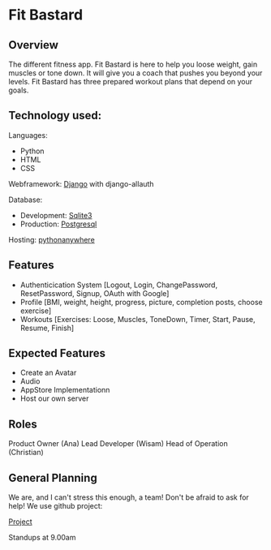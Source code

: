 # Fit Bastard

## Overview

The different fitness app. Fit Bastard is here to help you loose weight, gain muscles or tone down. 
It will give you a coach that pushes you beyond your levels. Fit Bastard has three prepared workout 
plans that depend on your goals. 

## Technology used:

Languages: 
- Python 
- HTML 
- CSS
   
Webframework: [Django](https://www.djangoproject.com/) with django-allauth

Database: 
- Development: [Sqlite3](https://sqlite.org/)
- Production: [Postgresql](https://www.postgresql.org/)

Hosting: [pythonanywhere](https://www.pythonanywhere.com/) 
	


## Features 

- Authenticication System
	[Logout, Login, ChangePassword, ResetPassword, Signup, OAuth with Google]
- Profile
	[BMI, weight, height, progress, picture, completion posts, choose exercise]
- Workouts
	[Exercises: Loose, Muscles, ToneDown, Timer, Start, Pause, Resume, Finish] 
	

## Expected Features

- Create an Avatar
- Audio 
- AppStore Implementationn
- Host our own server

## Roles

Product Owner (Ana)
Lead Developer (Wisam)
Head of Operation (Christian)

## General Planning

We are, and I can't stress this enough, a team!
Don't be afraid to ask for help!
We use github project:


[Project](https://github.com/users/wirrexx/projects/1/views/7)

	
Standups at 9.00am












